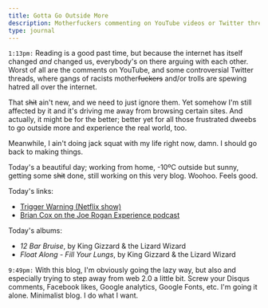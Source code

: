 ```yaml
---
title: Gotta Go Outside More
description: Motherfuckers commenting on YouTube videos or Twitter threads should go outside more.
type: journal
---
```


`1:13pm:` Reading is a good past time, but because the internet has itself changed *and* changed us, everybody's on there arguing with each other. Worst of all are the comments on YouTube, and some controversial Twitter threads, where gangs of racists mother~~fuckers~~ and/or trolls are spewing hatred all over the internet.

That s~~hit~~ ain't new, and we need to just ignore them. Yet somehow I'm still affected by it and it's driving me away from browsing certain sites. And actually, it might be for the better; better yet for all those frustrated dweebs to go outside more and experience the real world, too.

Meanwhile, I ain't doing jack squat with my life right now, damn. I should go back to making things.

Today's a beautiful day; working from home, -10ºC outside but sunny, getting some s~~hit~~ done, still working on this very blog. Woohoo. Feels good.

Today's links:

- [Trigger Warning (Netflix show)](https://www.wired.com/story/trigger-warning-netflix-hosted-shows/)
- [Brian Cox on the Joe Rogan Experience podcast](https://www.youtube.com/watch?v=wieRZoJSVtw)

Today's albums:

- _12 Bar Bruise_, by King Gizzard & the Lizard Wizard
- _Float Along - Fill Your Lungs_, by King Gizzard & the Lizard Wizard

`9:49pm:` With this blog, I'm obviously going the lazy way, but also and especially trying to step away from web 2.0 a little bit. Screw your Disqus comments, Facebook likes, Google analytics, Google Fonts, etc.
I'm going it alone. Minimalist blog. I do what I want.